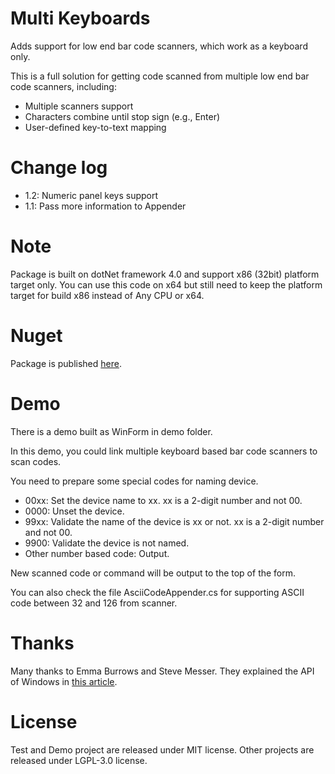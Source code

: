 # Multi Keyboards
Adds support for low end bar code scanners, which work as a keyboard only.

This is a full solution for getting code scanned from multiple low end bar code scanners, including:
* Multiple scanners support
* Characters combine until stop sign (e.g., Enter)
* User-defined key-to-text mapping

# Change log
* 1.2: Numeric panel keys support
* 1.1: Pass more information to Appender

# Note
Package is built on dotNet framework 4.0 and support x86 (32bit) platform target only. You can use this code on x64 but still need to keep the platform target for build x86 instead of Any CPU or x64.

# Nuget
Package is published [here](https://www.nuget.org/packages/SecretNest.MultiKeyboards).

# Demo
There is a demo built as WinForm in demo folder.

In this demo, you could link multiple keyboard based bar code scanners to scan codes.

You need to prepare some special codes for naming device.
* 00xx: Set the device name to xx. xx is a 2-digit number and not 00.
* 0000: Unset the device.
* 99xx: Validate the name of the device is xx or not. xx is a 2-digit number and not 00.
* 9900: Validate the device is not named.
* Other number based code: Output.

New scanned code or command will be output to the top of the form.

You can also check the file AsciiCodeAppender.cs for supporting ASCII code between 32 and 126 from scanner.

# Thanks
Many thanks to Emma Burrows and Steve Messer. They explained the API of Windows in [this article](https://www.codeproject.com/Articles/17123/Using-Raw-Input-from-C-to-handle-multiple-keyboard).

# License
Test and Demo project are released under MIT license.
Other projects are released under LGPL-3.0 license.
